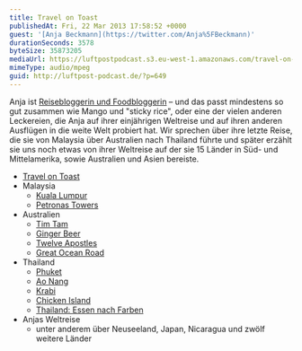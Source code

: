 ```yaml
---
title: Travel on Toast
publishedAt: Fri, 22 Mar 2013 17:58:52 +0000
guest: '[Anja Beckmann](https://twitter.com/Anja%5FBeckmann)'
durationSeconds: 3578
byteSize: 35873205
mediaUrl: https://luftpostpodcast.s3.eu-west-1.amazonaws.com/travel-on-toast.mp3
mimeType: audio/mpeg
guid: http://luftpost-podcast.de/?p=649
---
```


Anja ist [Reisebloggerin und Foodbloggerin](http://www.travelontoast.de) – und das passt mindestens so gut zusammen wie Mango und "sticky rice", oder eine der vielen anderen Leckereien, die Anja auf ihrer einjährigen Weltreise und auf ihren anderen Ausflügen in die weite Welt probiert hat. Wir sprechen über ihre letzte Reise, die sie von Malaysia über Australien nach Thailand führte und später erzählt sie uns noch etwas von ihrer Weltreise auf der sie 15 Länder in Süd- und Mittelamerika, sowie Australien und Asien bereiste.

- [Travel on Toast](http://www.travelontoast.de/)
- Malaysia
  - [Kuala Lumpur](http://de.wikipedia.org/wiki/Kuala%5FLumpur)
  - [Petronas Towers](http://de.wikipedia.org/wiki/Petronas%5FTowers)
- Australien
  - [Tim Tam](http://de.wikipedia.org/wiki/Tim%5FTam)
  - [Ginger Beer](http://de.wikipedia.org/wiki/Ginger%5FBeer)
  - [Twelve Apostles](http://de.wikipedia.org/wiki/Twelve%5FApostles%5F%28Australien%29)
  - [Great Ocean Road](http://de.wikipedia.org/wiki/Great%5FOcean%5FRoad)
- Thailand
  - [Phuket](http://de.wikipedia.org/wiki/Phuket%5F%28Stadt%29)
  - [Ao Nang](http://de.wikipedia.org/wiki/Ao%5FNang)
  - [Krabi](http://de.wikipedia.org/wiki/Krabi)
  - [Chicken Island](http://www.krabi-thailand.de/koh-poda-chicken-island.shtml)
  - [Thailand: Essen nach Farben](http://www.travelontoast.de/2013/01/thailand-essen-nach-farben/)
- Anjas Weltreise
  - unter anderem über Neuseeland, Japan, Nicaragua und zwölf weitere Länder
